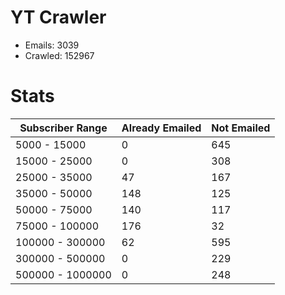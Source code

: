 # YT Crawler
- Emails: 3039
- Crawled: 152967

# Stats
| Subscriber Range  | Already Emailed | Not Emailed |
|-------|-------|-------|
| 5000 - 15000 | 0 | 645 |
| 15000 - 25000 | 0 | 308 |
| 25000 - 35000 | 47 | 167 |
| 35000 - 50000 | 148 | 125 |
| 50000 - 75000 | 140 | 117 |
| 75000 - 100000 | 176 | 32 |
| 100000 - 300000 | 62 | 595 |
| 300000 - 500000 | 0 | 229 |
| 500000 - 1000000 | 0 | 248 |

